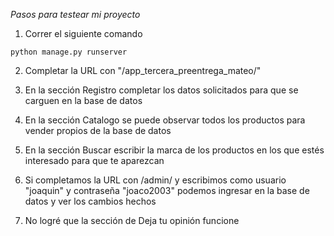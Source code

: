 *Pasos para testear mi proyecto*

1. Correr el siguiente comando
```
python manage.py runserver
```
2. Completar la URL con "/app_tercera_preentrega_mateo/"

3. En la sección Registro completar los datos solicitados para que se carguen en la base de datos

4. En la sección Catalogo se puede observar todos los productos para vender propios de la base de datos

5. En la sección Buscar escribir la marca de los productos en los que estés interesado para que te aparezcan

6. Si completamos la URL con /admin/ y escribimos como usuario "joaquin" y contraseña "joaco2003" podemos ingresar en la base de datos y ver los cambios hechos

7. No logré que la sección de Deja tu opinión funcione